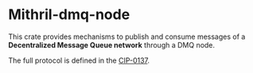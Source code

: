 # Mithril-dmq-node

This crate provides mechanisms to publish and consume messages of a **Decentralized Message Queue network** through a DMQ node.

The full protocol is defined in the [CIP-0137](https://github.com/cardano-foundation/CIPs/tree/master/CIP-0137#local-message-notification-mini-protocol).
